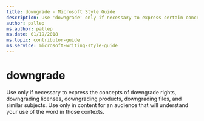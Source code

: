 ```yaml
---
title: downgrade - Microsoft Style Guide
description: Use 'downgrade' only if necessary to express certain concepts, and only in content for an audience that will understand the word in those contexts.
author: pallep
ms.author: pallep
ms.date: 01/19/2018
ms.topic: contributor-guide
ms.service: microsoft-writing-style-guide
---
```


# downgrade

Use
only if necessary to express the concepts of downgrade rights,
downgrading licenses, downgrading products, downgrading files, and
similar subjects. Use only in content for an audience that will
understand your use of the word in those contexts. 

